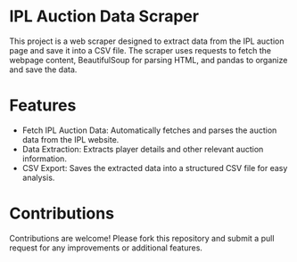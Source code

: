 # IPL Auction Data Scraper


This project is a web scraper designed to extract data from the IPL auction page and save it into a CSV file. The scraper uses requests to fetch the webpage content, BeautifulSoup for parsing HTML, and pandas to organize and save the data.

# Features


- Fetch IPL Auction Data: Automatically fetches and parses the auction data from the IPL website.
- Data Extraction: Extracts player details and other relevant auction information.
- CSV Export: Saves the extracted data into a structured CSV file for easy analysis.


# Contributions

Contributions are welcome! Please fork this repository and submit a pull request for any improvements or additional features.
